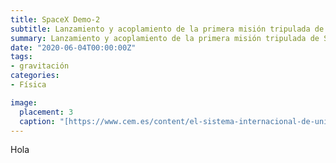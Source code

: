 ```yaml
---
title: SpaceX Demo-2
subtitle: Lanzamiento y acoplamiento de la primera misión tripulada de SpaceX
summary: Lanzamiento y acoplamiento de la primera misión tripulada de SpaceX.
date: "2020-06-04T00:00:00Z"
tags:
- gravitación
categories:
- Física

image:
  placement: 3
  caption: "[https://www.cem.es/content/el-sistema-internacional-de-unidades-si](https://www.cem.es/content/el-sistema-internacional-de-unidades-si)"
---
```


<canvas id="h-t"></canvas>

<script>
	d3.csv('h.csv')
	  .then(makeChart);

	function makeChart(hdata) {
		var t = hdata.map(function(d) {return d.t});
		var h = hdata.map(function(d) {return d.h});		
		var chart = new Chart('h-t', {
		  type: 'line',
		  data: {
		    labels: t,
		    datasets: [
		      {
		        data: h,
 			    showLine: false
		      }
		    ]
		  },
		  options: {
			  scales: {
				  gridLines: [{
					  display: true
				  }],
				  xAxes: [{
					  scaleLabel: {
						  display: true,
						  labelString: 't/s',
						  fontSize: 18
					  },
					  ticks: {
						  fontSize: 16
					  }
				  }],
				  yAxes: [{
					  scaleLabel: {
						  display: true,
						  labelString: 'h/km',
						  fontSize: 18						  
					  },
					  ticks: {
						  fontSize: 16
					  }
				  }]
			  	
			  },
		      legend: {
		      	display: false		              
		      }
		   }
		});
	}		
</script>
	
Hola